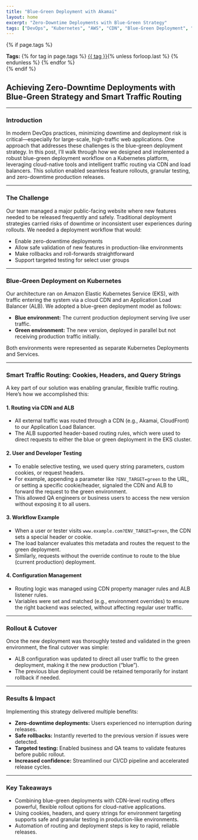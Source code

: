 ```yaml
---
title: "Blue-Green Deployment with Akamai"
layout: home
excerpt: "Zero-Downtime Deployments with Blue-Green Strategy"
tags: ["DevOps", "Kubernetes", "AWS", "CDN", "Blue-Green Deployment", "Zero Downtime"]
---
```


{% if page.tags %}
<div class="page-tags">
  <strong>Tags:</strong>
  {% for tag in page.tags %}
    <a href="/tags/#{{ tag | slugify }}" class="label label--info">{{ tag }}</a>{% unless forloop.last %} {% endunless %}
  {% endfor %}
</div>
{% endif %}

## Achieving Zero-Downtime Deployments with Blue-Green Strategy and Smart Traffic Routing

---

### Introduction

In modern DevOps practices, minimizing downtime and deployment risk is critical—especially for large-scale, high-traffic web applications. One approach that addresses these challenges is the blue-green deployment strategy. In this post, I’ll walk through how we designed and implemented a robust blue-green deployment workflow on a Kubernetes platform, leveraging cloud-native tools and intelligent traffic routing via CDN and load balancers. This solution enabled seamless feature rollouts, granular testing, and zero-downtime production releases.

---

### The Challenge

Our team managed a major public-facing website where new features needed to be released frequently and safely. Traditional deployment strategies carried risks of downtime or inconsistent user experiences during rollouts. We needed a deployment workflow that would:

* Enable zero-downtime deployments
* Allow safe validation of new features in production-like environments
* Make rollbacks and roll-forwards straightforward
* Support targeted testing for select user groups

---

### Blue-Green Deployment on Kubernetes

Our architecture ran on Amazon Elastic Kubernetes Service (EKS), with traffic entering the system via a cloud CDN and an Application Load Balancer (ALB). We adopted a blue-green deployment model as follows:

* **Blue environment:** The current production deployment serving live user traffic.
* **Green environment:** The new version, deployed in parallel but not receiving production traffic initially.

Both environments were represented as separate Kubernetes Deployments and Services.

---

### Smart Traffic Routing: Cookies, Headers, and Query Strings

A key part of our solution was enabling granular, flexible traffic routing. Here’s how we accomplished this:

#### 1. **Routing via CDN and ALB**

* All external traffic was routed through a CDN (e.g., Akamai, CloudFront) to our Application Load Balancer.
* The ALB supported header-based routing rules, which were used to direct requests to either the blue or green deployment in the EKS cluster.

#### 2. **User and Developer Testing**

* To enable selective testing, we used query string parameters, custom cookies, or request headers.
* For example, appending a parameter like `?ENV_TARGET=green` to the URL, or setting a specific cookie/header, signaled the CDN and ALB to forward the request to the green environment.
* This allowed QA engineers or business users to access the new version without exposing it to all users.

#### 3. **Workflow Example**

* When a user or tester visits `www.example.com?ENV_TARGET=green`, the CDN sets a special header or cookie.
* The load balancer evaluates this metadata and routes the request to the green deployment.
* Similarly, requests without the override continue to route to the blue (current production) deployment.

#### 4. **Configuration Management**

* Routing logic was managed using CDN property manager rules and ALB listener rules.
* Variables were set and matched (e.g., environment overrides) to ensure the right backend was selected, without affecting regular user traffic.

---

### Rollout & Cutover

Once the new deployment was thoroughly tested and validated in the green environment, the final cutover was simple:

* ALB configuration was updated to direct all user traffic to the green deployment, making it the new production (“blue”).
* The previous blue deployment could be retained temporarily for instant rollback if needed.

---

### Results & Impact

Implementing this strategy delivered multiple benefits:

* **Zero-downtime deployments:** Users experienced no interruption during releases.
* **Safe rollbacks:** Instantly reverted to the previous version if issues were detected.
* **Targeted testing:** Enabled business and QA teams to validate features before public rollout.
* **Increased confidence:** Streamlined our CI/CD pipeline and accelerated release cycles.

---

### Key Takeaways

* Combining blue-green deployments with CDN-level routing offers powerful, flexible rollout options for cloud-native applications.
* Using cookies, headers, and query strings for environment targeting supports safe and granular testing in production-like environments.
* Automation of routing and deployment steps is key to rapid, reliable releases.

